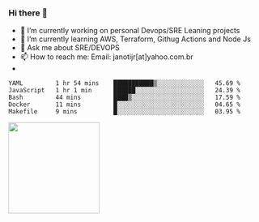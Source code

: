 ### Hi there 👋


- 🔭 I’m currently working on personal Devops/SRE Leaning projects
- 🌱 I’m currently learning AWS, Terraform, Githug Actions and Node Js
- 💬 Ask me about SRE/DEVOPS
- 📫 How to reach me: Email: janotijr[at]yahoo.com.br
- 
<!--START_SECTION:waka-->
```text
YAML         1 hr 54 mins    ███████████▒░░░░░░░░░░░░░   45.69 % 
JavaScript   1 hr 1 min      ██████░░░░░░░░░░░░░░░░░░░   24.39 % 
Bash         44 mins         ████▒░░░░░░░░░░░░░░░░░░░░   17.59 % 
Docker       11 mins         █░░░░░░░░░░░░░░░░░░░░░░░░   04.65 % 
Makefile     9 mins          █░░░░░░░░░░░░░░░░░░░░░░░░   03.95 % 
```
<!--END_SECTION:waka-->

<img height="180em" src="https://github-readme-stats.vercel.app/api?username=janoti&show_icons=true&hide_border=true&&count_private=true&include_all_commits=true" />
